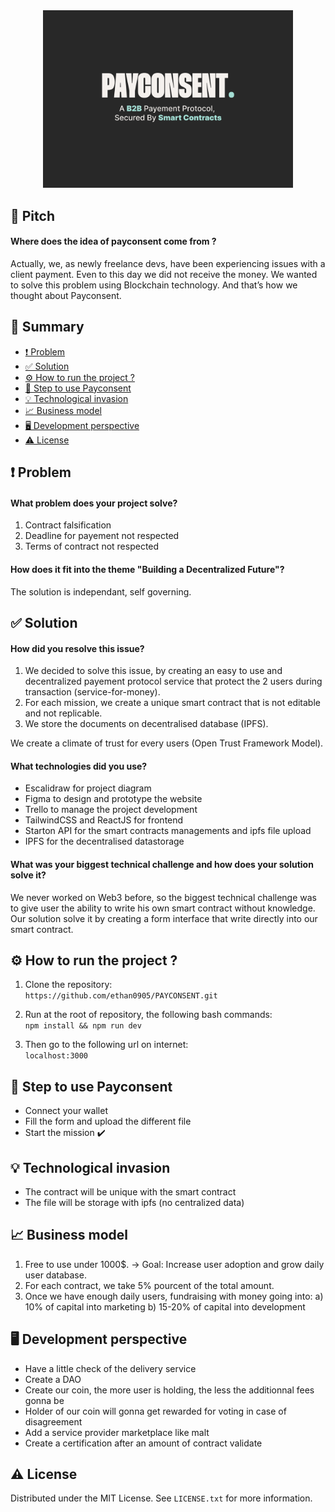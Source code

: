 <div align="center">

  <img src="src/assets/images/Wireframe.png" alt="logo" width="400" height="auto" />

</div>

## 🤏 Pitch
#### Where does the idea of payconsent come from ?
Actually, we, as newly freelance devs, have been experiencing issues with a client payment. Even to this day we did not receive the money. 
We wanted to solve this problem using Blockchain technology.
And that’s how we thought about Payconsent.

## 📔 Summary

 - [❗ Problem](#-problem)
 - [✅ Solution](#-solution)
 - [⚙️ How to run the project ?](#%EF%B8%8F-how-to-run-the-project-)
 - [🦶 Step to use Payconsent](%-step-to-use-payconsent)
 - [💡 Technological invasion](%-technological-invasion)
 - [📈 Business model](#-business-model)
 - [🖥️ Development perspective](#%EF%B8%8F-development-perspective)
 - [⚠️ License](#%EF%B8%8F-license)
  
## ❗ Problem
#### What problem does your project solve? 
1. Contract falsification  
2. Deadline for payement not respected  
3. Terms of contract not respected  
  
#### How does it fit into the theme "Building a Decentralized Future"?  
The solution is independant, self governing.  
    
## ✅ Solution
#### How did you resolve this issue?  
1. We decided to solve this issue, by creating an easy to use and decentralized payement protocol service that protect the 2 users during transaction (service-for-money).  
2. For each mission, we create a unique smart contract that is not editable and not replicable.  
3. We store the documents on decentralised database (IPFS).
  
We create a climate of trust for every users (Open Trust Framework Model).  
  
#### What technologies did you use?
- Escalidraw for project diagram  
- Figma to design and prototype the website  
- Trello to manage the project development  
- TailwindCSS and ReactJS for frontend
- Starton API for the smart contracts managements and ipfs file upload
- IPFS for the decentralised datastorage  
  
#### What was your biggest technical challenge and how does your solution solve it?
We never worked on Web3 before, so the biggest technical challenge was to give user the ability to write his own smart contract without knowledge.  
Our solution solve it by creating a form interface that write directly into our smart contract.  

## ⚙️ How to run the project ? 
  
1. Clone the repository:  
`https://github.com/ethan0905/PAYCONSENT.git`  
  
2. Run at the root of repository, the following bash commands:  
`npm install && npm run dev`
  
3. Then go to the following url on internet:  
`localhost:3000`

## 🦶 Step to use Payconsent

- Connect your wallet
- Fill the form and upload the different file
- Start the mission ✔️

## 💡 Technological invasion

- The contract will be unique with the smart contract
- The file will be storage with ipfs (no centralized data)

## 📈 Business model

  1.  Free to use under 1000$.
      -> Goal: Increase user adoption and grow daily user database.
  2.  For each contract, we take 5% pourcent of the total amount.
  3.  Once we have enough daily users, fundraising with money going into:
      a) 10% of capital into marketing
      b) 15-20% of capital into development

## 🖥️ Development perspective

- Have a little check of the delivery service
- Create a DAO
- Create our coin, the more user is holding, the less the additionnal fees gonna be
- Holder of our coin will gonna get rewarded for voting in case of disagreement
- Add a service provider marketplace like malt
- Create a certification after an amount of contract validate

## ⚠️ License
Distributed under the MIT License. See `LICENSE.txt` for more information.  
